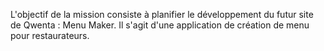 L'objectif de la mission consiste à planifier le développement du futur site de Qwenta : Menu Maker.
Il s'agit d'une application de création de menu pour restaurateurs.
